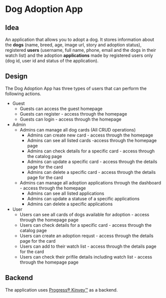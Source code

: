 # Dog Adoption App

## Idea
An application that allows you to adopt a dog. It stores information about the **dogs** (name, breed, age, image url, story and adoption status), registered **users** (username, full name, phone, email and the dogs in their watch list) and the adoption **applications** made by registered users only (dog id, user id and status of the application).

## Design
The Dog Adoption App has three types of users that can perform the following actions.

* Guest
    * Guests can access the guest homepage
    * Guests can register - access through the homepage
    * Guests can login - access through the homepage
* Admin
    * Admins can manage all dog cards (All CRUD operations)
        * Admins can create new card - access through the homepage
        * Admins can see all listed cards -access through the homepage page
        * Admins can check details for a specific card - access through the catalog page
        * Admins can update a specific card - access through the details page for the card
        * Admins can delete a specific card - access through the details page for the card
    * Admins can manage all adoption applications through the dashboard - access through the homepage
        * Admins can see all listed applications
        * Admins can update a statuse of a specific applications
        * Admins can delete a specific applications
* User
    * Users can see all cards of dogs available for adoption - access through the homepage page
    * Users can check details for a specific card - access through the catalog page
    * Users can create an adoption requst - access through the details page for the card
    * Users can add to their watch list - access through the details page for the card
    * Users can check their prifile details including watch list - access through the homepage page

## Backend
The application uses [Progress® Kinvey™](https://www.progress.com/kinvey "Progress® Kinvey™") as a backend. 



